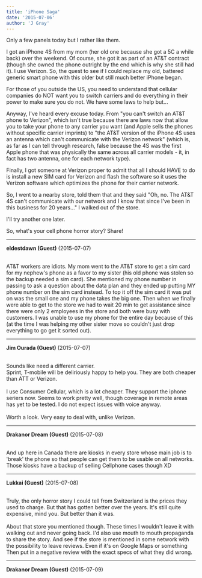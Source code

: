 ```yaml
---
title: 'iPhone Saga'
date: '2015-07-06'
author: 'J Gray'
---
```


<p>Only a few panels today but I rather like them. </p><p>I got an iPhone 4S from my mom (her old one because she got a 5C a while back) over the weekend. Of course, she got it as part of an AT&amp;T contract (though she owned the phone outright by the end which is why she still had it). I use Verizon. So, the quest to see if I could replace my old, battered generic smart phone with this older but still much better iPhone began.</p><p>For those of you outside the US, you need to understand that cellular companies do NOT want you to switch carriers and do everything in their power to make sure you do not. We have some laws to help but...</p><p>Anyway, I've heard every excuse today. From "you can't switch an AT&amp;T phone to Verizon", which isn't true because there are laws now that allow you to take your phone to any carrier you want (and Apple sells the phones without specific carrier imprints) to "the AT&amp;T version of the iPhone 4S uses an antenna which can't communicate with the Verizon network" (which is, as far as I can tell through research, false because the 4S was the first Apple phone that was physically the same across all carrier models - it, in fact has two antenna, one for each network type). </p><p>Finally, I got someone at Verizon proper to admit that all I should HAVE to do is install a new SIM card for Verizon and flash the software so it uses the Verizon software which optimizes the phone for their carrier network. </p><p>So, I went to a nearby store, told them that and they said "Oh, no. The AT&amp;T 4S can't communicate with our network and I know that since I've been in this business for 20 years..." I walked out of the store. </p><p>I'll try another one later.</p><p>So, what's your cell phone horror story? Share!</p>

---
**eldestdawn (Guest)** (2015-07-07)

<br> AT&amp;T workers are idiots. My mom went to the AT&amp;T store to get a sim card for my nephew's phone as a favor to my sister (his old phone was stolen so the backup needed a sim card). She mentioned my phone number in passing to ask a question about the data plan and they ended up putting MY phone number on the sim card instead. To top it off the sim card it was put on was the small one and my phone takes the big one. Then when we finally were able to get to the store we had to wait 20 min to get assistance since there were only 2 employees in the store and both were busy with customers. I was unable to use my phone for the entire day because of this (at the time I was helping my other sister move so couldn't just drop everything to go get it sorted out).

---
**Jim Ourada (Guest)** (2015-07-07)

<br> Sounds like need a different carrier.<br>Sprint, T-mobile will be deliriously happy to help you. They are both cheaper than ATT or Verizon. <br><br>I use Consumer Cellular, which is a lot cheaper. They support the iphone seriers now. Seems to work pretty well, though coverage in remote areas has yet to be tested. I do not expect issues with voice anyway.<br><br>Worth a look. Very easy to deal with, unlike Verizon.<br>

---
**Drakanor Dream (Guest)** (2015-07-08)

<br> And up here in Canada there are kiosks in every store whose main job is to 'break' the phone so that people can get them to be usable on all networks. Those kiosks have a backup of selling Cellphone cases though XD<br>

---
**Lukkai (Guest)** (2015-07-08)

<br> Truly, the only horror story I could tell from Switzerland is the prices they used to charge. But that has gotten better over the years. It's still quite expensive, mind you. But better than it was.<br><br>About that store you mentioned though. These times I wouldn't leave it with walking out and never going back. I'd also use mouth to mouth propaganda to share the story. And see if the store is mentioned in some network with the possibility to leave reviews. Even if it's on Google Maps or something Then put in a negative review with the exact specs of what they did wrong.<br>

---
**Drakanor Dream (Guest)** (2015-07-09)

<br>

